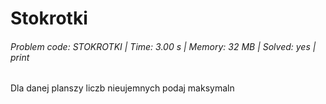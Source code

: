 # Stokrotki
###### Problem code: STOKROTKI \| Time: 3.00 s \| Memory: 32 MB \| Solved: yes \| print

Dla danej planszy liczb nieujemnych podaj maksymaln
